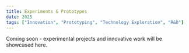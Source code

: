 ```yaml
---
title: Experiments & Prototypes
date: 2025
tags: ["Innovation", "Prototyping", "Technology Exploration", "R&D"]
---
```


Coming soon - experimental projects and innovative work will be showcased here.
